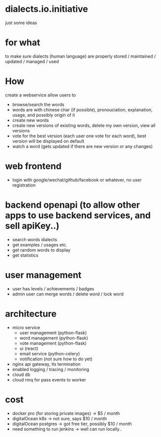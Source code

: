# dialects.io.initiative
just some ideas

# for what
to make sure dialects (human language) are properly stored / maintained / updated / managed / used

# How
create a webservice allow users to

  * browse/search the words
  * words are with chinese char (if possible), pronouciation, explanation, usage, and possibly origin of it
  * create new words
  * create new versions of existing words, delete my own version, view all versions
  * vote for the best version (each user one vote for each word), best version will be displayed on default
  * watch a word (gets updated if there are new version or any changes)
  
# web frontend
  * login with google/wechat/github/facebook or whatever, no user registration
 
# backend openapi (to allow other apps to use backend services, and sell apiKey..)
  * search words dialects
  * get examples / usages etc.
  * get random words to display
  * get statistics

# user management
  * user has levels / achievements / badges
  * admin user can merge words / delete word / lock word

# architecture
  * micro service
    * user management (python-flask)
    * word management (python-flask)
    * vote management (python-flask)
    * ui (react)
    * email service (python-celery)
    * notification (not sure how to do yet)
  * nginx api gateway, tls termination
  * enabled logging / tracing / monitoring 
  * cloud db
  * cloud rmq for pass events to worker

# cost
  * docker pro (for storing private images) -> $5 / month
  * digitalOcean k8s  -> not sure, says $10 / month
  * digitalOcean postgres  -> got free tier, possibly $10 / month
  * need something to run jenkins -> well can run locally..
